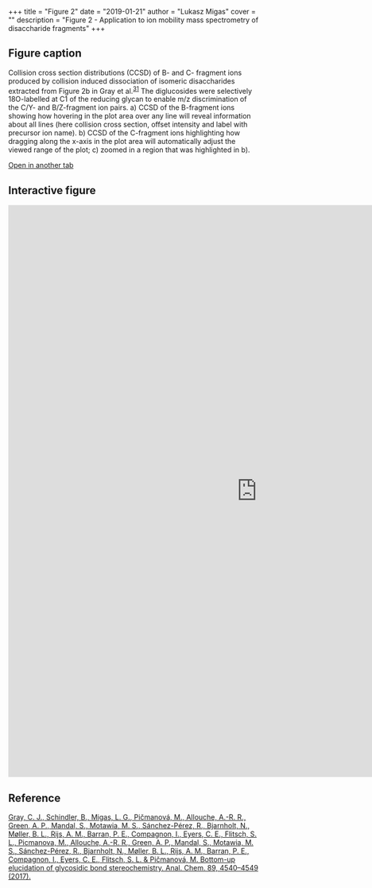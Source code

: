 +++
title = "Figure 2"
date = "2019-01-21"
author = "Lukasz Migas"
cover = ""
description = "Figure 2 - Application to ion mobility mass spectrometry of disaccharide fragments"
+++
## Figure caption

Collision cross section distributions (CCSD) of B- and C- fragment ions produced by collision induced dissociation of isomeric disaccharides extracted from Figure 2b in Gray et al.<sup>[31](https://pubs.acs.org/doi/abs/10.1021/acs.analchem.6b04998)</sup> The diglucosides were selectively 18O-labelled at C1 of the reducing glycan to enable m/z discrimination of the C/Y- and B/Z-fragment ion pairs. a) CCSD of the B-fragment ions showing how hovering in the plot area over any line will reveal information about all lines (here collision cross section, offset intensity and label with precursor ion name). b) CCSD of the C-fragment ions highlighting how dragging along the x-axis in the plot area will automatically adjust the viewed range of the plot; c) zoomed in a region that was highlighted in b). 

[Open in another tab](https://migas-origami-interactive.netlify.com/assets/figure_2.html)

## Interactive figure

<iframe 
    width="1000" 
    frameborder="0" 
    height="1150"
    src="https://migas-origami-interactive.netlify.com/assets/figure_2.html"
    style="background: #FFFFFF;"
></iframe>



## Reference

[Gray, C. J., Schindler, B., Migas, L. G., Pičmanová, M., Allouche, A.-R. R., Green, A. P., Mandal, S., Motawia, M. S., Sánchez-Pérez, R., Bjarnholt, N., Møller, B. L., Rijs, A. M., Barran, P. E., Compagnon, I., Eyers, C. E., Flitsch, S. L., Picmanova, M., Allouche, A.-R. R., Green, A. P., Mandal, S., Motawia, M. S., Sánchez-Pérez, R., Bjarnholt, N., Møller, B. L., Rijs, A. M., Barran, P. E., Compagnon, I., Eyers, C. E., Flitsch, S. L. & Pičmanová, M. Bottom-up elucidation of glycosidic bond stereochemistry. Anal. Chem. 89, 4540–4549 (2017).](https://pubs.acs.org/doi/abs/10.1021/acs.analchem.6b04998)